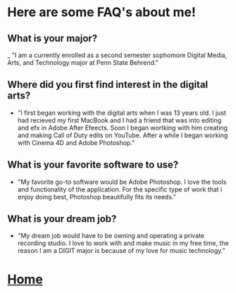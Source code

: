 # Here are some FAQ's about me!

## What is your major?
_ "I am a currently enrolled as a second semester sophomore Digital Media, Arts, and Technology major at Penn State Behrend."  

## Where did you first find interest in the digital arts?
- "I first began working with the digital arts when I was 13 years old. I just had recieved my first MacBook and I had a friend that was into editing and efx in Adobe After Efeects. Soon I began wortking with him creating and making Call of Duty edits on YouTube. After a while I began working with Cinema 4D and Adobe Photoshop."

## What is your favorite software to use?
- "My favorite go-to software would be Adobe Photoshop. I love the tools and functionality of the application. For the specific type of work that i enjoy doing best, Photoshop beautifully fits its needs."

## What is your dream job?
- "My dream job would have to be owning and operating a private recording studio. I love to work with and make music in my free time, the reason I am a DIGIT major is because of my love for music technology."

# [Home](index.md)

